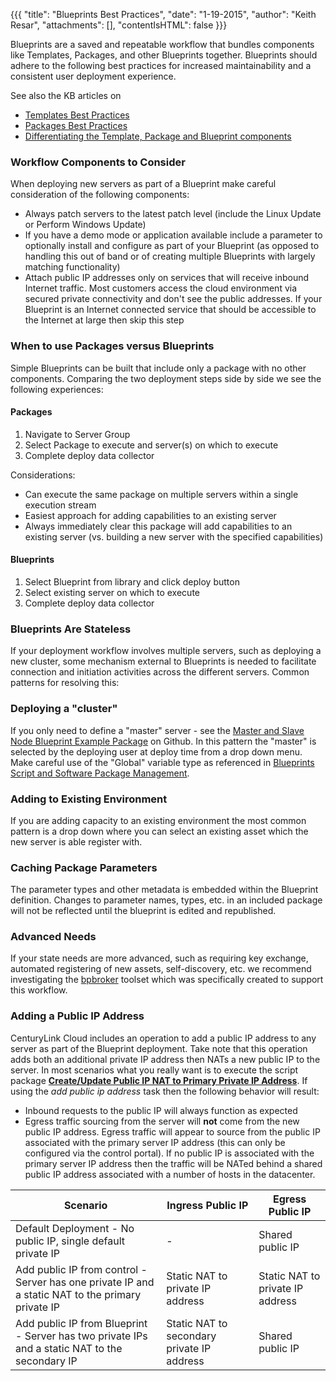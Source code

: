 {{{
  "title": "Blueprints Best Practices",
  "date": "1-19-2015",
  "author": "Keith Resar",
  "attachments": [],
  "contentIsHTML": false
}}}

Blueprints are a saved and repeatable workflow that bundles components like Templates, Packages, and other Blueprints together. Blueprints should adhere to the following best practices for increased maintainability and a consistent user deployment experience.

See also the KB articles on

* [Templates Best Practices](templates-best-practices.md)
* [Packages Best Practices](packages-best-practices.md)
* [Differentiating the Template, Package and Blueprint components](understanding-the-difference-between-templates-blueprints-and-packages.md)

### Workflow Components to Consider

When deploying new servers as part of a Blueprint make careful consideration of the following components:

* Always patch servers to the latest patch level (include the Linux Update or Perform Windows Update)
* If you have a demo mode or application available include a parameter to optionally install and configure as part of your Blueprint (as opposed to handling this out of band or of creating multiple Blueprints with largely matching functionality)
* Attach public IP addresses only on services that will receive inbound Internet traffic.  Most customers access the cloud environment via secured private connectivity and don't see the public addresses.  If your Blueprint is an Internet connected service that should be accessible to the Internet at large then skip this step

### When to use Packages versus Blueprints

Simple Blueprints can be built that include only a package with no other components.  Comparing the two deployment steps side by side we see the following experiences:

#### Packages

1. Navigate to Server Group
2. Select Package to execute and server(s) on which to execute
3. Complete deploy data collector

Considerations:

* Can execute the same package on multiple servers within a single execution stream
* Easiest approach for adding capabilities to an existing server
* Always immediately clear this package will add capabilities to an existing server (vs. building a new server with the specified capabilities)

#### Blueprints

1. Select Blueprint from library and click deploy button
2. Select existing server on which to execute
3. Complete deploy data collector

### Blueprints Are Stateless

If your deployment workflow involves multiple servers, such as deploying a new cluster, some mechanism external to Blueprints is needed to facilitate connection and initiation activities across the different servers.  Common patterns for resolving this:

### Deploying a "cluster"
If you only need to define a "master" server - see the [Master and Slave Node Blueprint Example Package](https://github.com/CenturyLinkCloud/Ecosystem/tree/master/Blueprints/Reference%20Templates/Master%20and%20Slave%20Node%20Blueprint%20Example%20Package%20-%20Linux) on Github.  In this pattern the "master" is selected by the deploying user at deploy time from a drop down menu. Make careful use of the "Global" variable type as referenced in [Blueprints Script and Software Package Management](blueprints-script-and-software-package-management.md).

### Adding to Existing Environment
If you are adding capacity to an existing environment the most common pattern is a drop down where you can select an existing asset which the new server is able register with.

### Caching Package Parameters
The parameter types and other metadata is embedded within the Blueprint definition.  Changes to parameter names, types, etc. in an included package will not be reflected until the blueprint is edited and republished.

### Advanced Needs
If your state needs are more advanced, such as requiring key exchange, automated registering of new assets, self-discovery, etc. we recommend investigating the [bpbroker](https://github.com/CenturyLinkCloud/bpbroker) toolset which was specifically created to support this workflow.

### Adding a Public IP Address
CenturyLink Cloud includes an operation to add a public IP address to any server as part of the Blueprint deployment.  Take note that this operation adds both an additional private IP address then NATs a new public IP to the server. In most scenarios what you really want is to execute the script package **[Create/Update Public IP NAT to Primary Private IP Address](blueprint-nat-public-ip-to-primary-private-ip.md)**.  If using the *add public ip address* task then the following behavior will result:

 * Inbound requests to the public IP will always function as expected
 * Egress traffic sourcing from the server will **not** come from the new public IP address.  Egress traffic will appear to source from the public IP associated with the primary server IP address (this can only be configured via the control portal).  If no public IP is associated with the primary server IP address then the traffic will be NATed behind a shared public IP address associated with a number of hosts in the datacenter.


| Scenario   	| Ingress Public IP  	| Egress Public IP  	|
|---	|---	|---	|
| Default Deployment - No public IP, single default private IP  	| -   	| Shared public IP  	|
 | Add public IP from control - Server has one private IP and a static NAT to the primary private IP | Static NAT to private IP address | Static NAT to private IP address |
 | Add public IP from Blueprint - Server has two private IPs and a static NAT to the secondary IP | Static NAT to secondary private IP address | Shared public IP |
